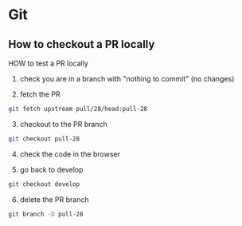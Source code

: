 # Git

## How to checkout a PR locally

HOW to test a PR locally

1) check you are in a branch with "nothing to commit" (no changes)

2) fetch the PR

```sh
git fetch upstream pull/28/head:pull-28
```

3) checkout to the PR branch

```sh
git checkout pull-28
```

4) check the code in the browser

5) go back to develop

```sh
git checkout develop
```

6) delete the PR branch

```sh
git branch -D pull-28
```